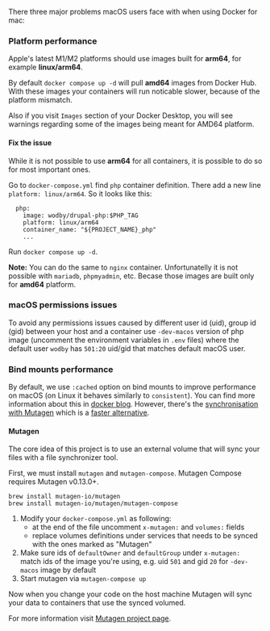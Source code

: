 There three major problems macOS users face with when using Docker for mac:

### Platform performance
Apple's latest M1/M2 platforms should use images built for **arm64**, for example **linux/arm64**.

By default `docker compose up -d` will pull **amd64** images from Docker Hub. With these images your containers will run noticable slower, because of the platform mismatch.

Also if you visit `Images` section of your Docker Desktop, you will see warnings regarding some of the images being meant for AMD64 platform.

#### Fix the issue
While it is not possible to use **arm64** for all containers, it is possible to do so for most important ones.

Go to `docker-compose.yml` find `php` container definition. There add a new line `platform: linux/arm64`. So it looks like this:
```
  php:
    image: wodby/drupal-php:$PHP_TAG
    platform: linux/arm64
    container_name: "${PROJECT_NAME}_php"
    ...
```

Run `docker compose up -d`.

**Note:** You can do the same to `nginx` container. Unfortunatelly it is not possible with `mariadb`, `phpmyadmin`, etc. Becase those images are built only for **amd64** platform.

### macOS permissions issues

To avoid any permissions issues caused by different user id (uid), group id (gid) between your host and a container use `-dev-macos` version of php image (uncomment the environment variables in `.env` files) where the default user `wodby` has `501:20` uid/gid that matches default macOS user. 

### Bind mounts performance

By default, we use `:cached` option on bind mounts to improve performance on macOS (on Linux it behaves similarly to `consistent`). You can find more information about this in [docker blog](https://blog.docker.com/2017/05/user-guided-caching-in-docker-for-mac). However, there's the [synchronisation with Mutagen](https://mutagen.io/documentation/orchestration/projects) which is a [faster alternative](https://medium.com/netresearch/improving-performance-for-docker-on-mac-computers-when-using-named-volumes-55580efcbf68#bf1b).

#### Mutagen

The core idea of this project is to use an external volume that will sync your files with a file synchronizer tool.

First, we must install `mutagen` and `mutagen-compose`. Mutagen Compose requires Mutagen v0.13.0+. 

```shell
brew install mutagen-io/mutagen
brew install mutagen-io/mutagen/mutagen-compose
```

1. Modify your `docker-compose.yml` as following:
    - at the end of the file uncomment `x-mutagen:` and `volumes:` fields 
    - replace volumes definitions under services that needs to be synced with the ones marked as "Mutagen"
3. Make sure ids of `defaultOwner` and `defaultGroup` under `x-mutagen:` match ids of the image you're using, e.g. uid `501` and gid `20` for `-dev-macos` image by default
4. Start mutagen via `mutagen-compose up`

Now when you change your code on the host machine Mutagen will sync your data to containers that use the synced volumed.

For more information visit [Mutagen project page](https://mutagen.io/).
